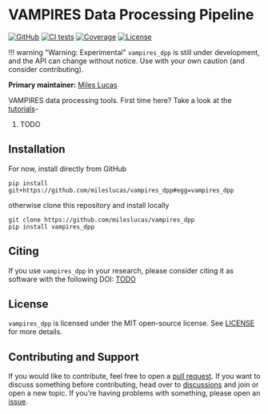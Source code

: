 # VAMPIRES Data Processing Pipeline

[![GitHub](https://img.shields.io/badge/Code-GitHub-black.svg)](https://github.com/mileslucas/vampires_dpp)
[![CI tests](https://github.com/mileslucas/vampires_dpp/actions/workflows/CI.yml/badge.svg?branch=main)](https://github.com/mileslucas/vampires_dpp/actions/workflows/CI.yml)
[![Coverage](https://codecov.io/gh/mileslucas/vampires_dpp/branch/main/graph/badge.svg)](https://codecov.io/gh/mileslucas/vampires_dpp)
[![License](https://img.shields.io/github/license/mileslucas/vampires_dpp?color=yellow)](https://github.com/mileslucas/vampires_dpp/blob/main/LICENSE)

!!! warning "Warning: Experimental"
    `vampires_dpp` is still under development, and the API can change without notice. Use with your own caution (and consider contributing).

**Primary maintainer:** [Miles Lucas](https://github.com/mileslucas)

VAMPIRES data processing tools. First time here? Take a look at the [tutorials](../tutorials/index.md)-

1. TODO

## Installation

For now, install directly from GitHub

    pip install git+https://github.com/mileslucas/vampires_dpp#egg=vampires_dpp

otherwise clone this repository and install locally

    git clone https://github.com/mileslucas/vampires_dpp
    pip install vampires_dpp


## Citing

If you use `vampires_dpp` in your research, please consider citing it as software with the following DOI: [TODO](https://github.com/mileslucas/vampires_dpp/blob/main/CITAIONS.bib)

## License

`vampires_dpp` is licensed under the MIT open-source license. See [LICENSE](https://github.com/mileslucas/vampires_dpp/blob/main/LICENSE) for more details.

## Contributing and Support

If you would like to contribute, feel free to open a [pull request](https://github.com/mileslucas/vampires_dpp/pulls). If you want to discuss something before contributing, head over to [discussions](https://github.com/mileslucas/vampires_dpp/discussions) and join or open a new topic. If you're having problems with something, please open an [issue](https://github.com/mileslucas/vampires_dpp/issues).
